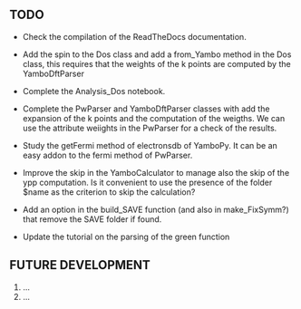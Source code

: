 
## TODO

- Check the compilation of the ReadTheDocs documentation.

- Add the spin to the Dos class and add a from_Yambo method in the Dos class, this requires that the weights of the
  k points are computed by the YamboDftParser

- Complete the Analysis_Dos notebook.

- Complete the PwParser and YamboDftParser classes with add the expansion of the k points and the computation of the weigths.
  We can use the attribute weiights in the PwParser for a check of the results.

- Study the getFermi method of electronsdb of YamboPy. It can be an easy addon to the fermi method of PwParser.

- Improve the skip in the YamboCalculator to manage also the skip of the ypp computation. Is it convenient to use the
  presence of the folder $name as the criterion to skip the calculation?

- Add an option in the build_SAVE function (and also in make_FixSymm?) that remove the SAVE folder if found.

- Update the tutorial on the parsing of the green function




## FUTURE DEVELOPMENT

  1. ...
  2. ...
